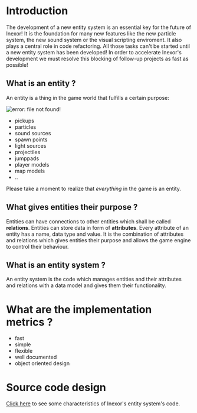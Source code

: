 # Introduction
The development of a new entity system is an essential key for the future of Inexor! It is the foundation for many new features like the new particle system, the new sound system or the visual scripting enviroment. It also plays a central role in code refactoring. All those tasks can't be started until a new entity system has been developed! In order to accelerate Inexor's development we must resolve this blocking of follow-up projects as fast as possible!

## What is an entity ?
An entity is a thing in the game world that fulfills a certain purpose:

![error: file not found!](https://raw.githubusercontent.com/inexorgame/visualisations/2d3f48d44960d4635f29a90e955fdfcfc25b1bab/wiki/wiki_particle_examples.jpg)

* pickups
* particles
* sound sources
* spawn points
* light sources
* projectiles
* jumppads
* player models
* map models
* ..

Please take a moment to realize that *everything* in the game is an entity.

## What gives entities their purpose ?
Entities can have connections to other entities which shall be called **relations**.
Entities can store data in form of **attributes**. Every attribute of an entity has a name, data type and value.
It is the combination of attributes and relations which gives entities their purpose and allows the game engine to control their behaviour.

## What is an entity system ?
An entity system is the code which manages entities and their attributes and relations with a data model and gives them their functionality.

# What are the implementation metrics ?
* fast
* simple
* flexible
* well documented
* object oriented design

# Source code design
[Click here](https://github.com/inexorgame/entity-system/wiki/Code-design) to see some characteristics of Inexor's entity system's code.
